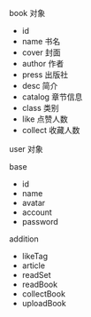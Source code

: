 book 对象

- id
- name 书名
- cover 封面
- author 作者
- press 出版社
- desc 简介
- catalog 章节信息
- class 类别
- like 点赞人数
- collect 收藏人数

user 对象

base
- id
- name
- avatar
- account
- password

addition
- likeTag
- article
- readSet
- readBook
- collectBook
- uploadBook